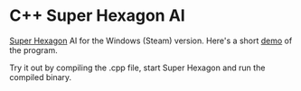 # C++ Super Hexagon AI

[Super Hexagon](http://store.steampowered.com/app/221640/) AI for the Windows (Steam) version. Here's a short [demo](https://goo.gl/photos/Tzrq7AZA2zgRaJnn8) of the program. 

Try it out by compiling the .cpp file, start Super Hexagon and run the compiled binary.
